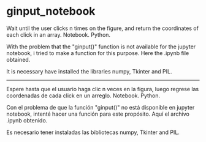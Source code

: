 # ginput_notebook
Wait until the user clicks n times on the figure, and return the coordinates of each click in an array. Notebook. Python.

With the problem that the "ginput()" function is not available for the jupyter notebook, i tried to make a function for this purpose.
Here the .ipynb file obtained.

It is necessary have installed the libraries numpy, Tkinter and PIL.

-------------------------------------------------------------------------------------------------------------------------------
Espere hasta que el usuario haga clic n veces en la figura, luego regrese las coordenadas de cada click en un arreglo. Notebook. Python.

Con el problema de que la función "ginput()" no está disponible en jupyter notebook, intenté hacer una función para este propósito.
Aquí el archivo .ipynb obtenido.

Es necesario tener instaladas las bibliotecas numpy, Tkinter and PIL.
